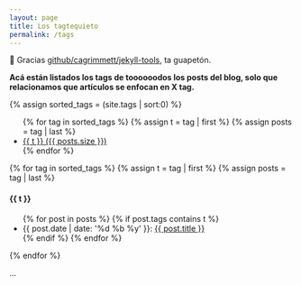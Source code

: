 ```yaml
---
layout: page
title: Los tagtequieto
permalink: /tags
---
```


🙏 Gracias [github/cagrimmett/jekyll-tools](https://github.com/cagrimmett/jekyll-tools#posts-by-tag), ta guapetón.

**Acá están listados los tags de toooooodos los posts del blog, solo que relacionamos que artículos se enfocan en X tag.**

{% assign sorted_tags = (site.tags | sort:0) %}
<ul class="tag-box">
	{% for tag in sorted_tags %}
		{% assign t = tag | first %}
		{% assign posts = tag | last %}
		<li><a href="#{{ t | downcase }}">{{ t }} <span class="size">({{ posts.size }})</span></a></li>
	{% endfor %}
</ul>

{% for tag in sorted_tags %}
  {% assign t = tag | first %}
  {% assign posts = tag | last %}

<h4 id="{{ t | downcase }}">{{ t }}</h4>
<ul>
{% for post in posts %}
  {% if post.tags contains t %}
    <li>
       <span class="date">{{ post.date | date: '%d %b %y' }}</span>:  <a href="{{ post.url }}">{{ post.title }}</a>
    </li>
  {% endif %}
{% endfor %}
</ul>
{% endfor %}

...

